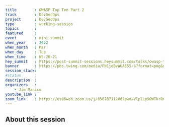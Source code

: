 ```yaml
---
title        : OWASP Top Ten Part 2
track        : DevSecOps
project      : DevSecOps
type         : working-session
topics       :
featured     :
event        : mini-summit
when_year    : 2022
when_month   : Mar
when_day     : Tue
when_time    : WS-20-21
hey_summit   : https://post-summit-sessions.heysummit.com/talks/owasp-top-ten-part-2/
banner       : https://pbs.twimg.com/media/FN1joBvWUAE55-6?format=png&name=small
session_slack:
#status      : 
description  :
organizers   :
    - Jim Manico       
youtube_link : 
zoom_link    : https://us06web.zoom.us/j/85678711280?pwd=VlplLy9OWTkrR0Q1eG9wOXVxenU5UT09
---
```


## About this session
